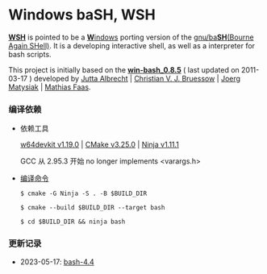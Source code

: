 # Windows baSH, WSH


__[WSH](https://github.com/wordworld/wsh)__
is pointed to be a
[**W**indows](https://gnuwin32.sourceforge.net/)
porting version of the
[gnu/ba**SH**(Bourne Again SHell)](https://github.com/gitGNU/gnu_bash).
It is a developing interactive shell,
as well as a interpreter for bash scripts.

This project is initially based on the
__[win-bash_0.8.5](https://sourceforge.net/projects/win-bash/)__
( last updated on 2011-03-17 )
developed by [Jutta Albrecht](https://sourceforge.net/u/bithexe/profile/)
| [Christian V. J. Bruessow](https://sourceforge.net/u/cvjb/profile/)
| [Joerg Matysiak](https://sourceforge.net/u/matysiak/profile/)
| [Mathias Faas](https://sourceforge.net/u/mfaascenit/profile/).

### 编译依赖

* 依赖工具

    [w64devkit v1.19.0](https://github.com/skeeto/w64devkit/releases/tag/v1.19.0)
    | [CMake v3.25.0](https://github.com/Kitware/CMake/releases/tag/v3.25.0)
    | [Ninja v1.11.1](https://github.com/ninja-build/ninja/releases/tag/v1.11.1)
    
    GCC 从 2.95.3 开始 no longer implements <varargs.h>

* [编译命令](scripts/configure.sh)

    `$ cmake -G Ninja -S . -B $BUILD_DIR`

    `$ cmake --build $BUILD_DIR --target bash`

    `$ cd $BUILD_DIR && ninja bash`

### 更新记录

* 2023-05-17:
[bash-4.4](https://github.com/gitGNU/gnu_bash/releases/tag/bash-4.4)
